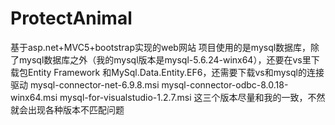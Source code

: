 # ProtectAnimal
基于asp.net+MVC5+bootstrap实现的web网站
项目使用的是mysql数据库，除了mysql数据库之外（我的mysql版本是mysql-5.6.24-winx64），还要在vs里下载包Entity Framework 和MySql.Data.Entity.EF6，还需要下载vs和mysql的连接驱动
mysql-connector-net-6.9.8.msi
mysql-connector-odbc-8.0.18-winx64.msi
mysql-for-visualstudio-1.2.7.msi
这三个版本尽量和我的一致，不然就会出现各种版本不匹配问题
